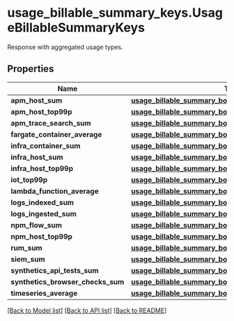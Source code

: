 # usage_billable_summary_keys.UsageBillableSummaryKeys

Response with aggregated usage types.
## Properties
Name | Type | Description | Notes
------------ | ------------- | ------------- | -------------
**apm_host_sum** | [**usage_billable_summary_body.UsageBillableSummaryBody**](UsageBillableSummaryBody.md) |  | [optional] 
**apm_host_top99p** | [**usage_billable_summary_body.UsageBillableSummaryBody**](UsageBillableSummaryBody.md) |  | [optional] 
**apm_trace_search_sum** | [**usage_billable_summary_body.UsageBillableSummaryBody**](UsageBillableSummaryBody.md) |  | [optional] 
**fargate_container_average** | [**usage_billable_summary_body.UsageBillableSummaryBody**](UsageBillableSummaryBody.md) |  | [optional] 
**infra_container_sum** | [**usage_billable_summary_body.UsageBillableSummaryBody**](UsageBillableSummaryBody.md) |  | [optional] 
**infra_host_sum** | [**usage_billable_summary_body.UsageBillableSummaryBody**](UsageBillableSummaryBody.md) |  | [optional] 
**infra_host_top99p** | [**usage_billable_summary_body.UsageBillableSummaryBody**](UsageBillableSummaryBody.md) |  | [optional] 
**iot_top99p** | [**usage_billable_summary_body.UsageBillableSummaryBody**](UsageBillableSummaryBody.md) |  | [optional] 
**lambda_function_average** | [**usage_billable_summary_body.UsageBillableSummaryBody**](UsageBillableSummaryBody.md) |  | [optional] 
**logs_indexed_sum** | [**usage_billable_summary_body.UsageBillableSummaryBody**](UsageBillableSummaryBody.md) |  | [optional] 
**logs_ingested_sum** | [**usage_billable_summary_body.UsageBillableSummaryBody**](UsageBillableSummaryBody.md) |  | [optional] 
**npm_flow_sum** | [**usage_billable_summary_body.UsageBillableSummaryBody**](UsageBillableSummaryBody.md) |  | [optional] 
**npm_host_top99p** | [**usage_billable_summary_body.UsageBillableSummaryBody**](UsageBillableSummaryBody.md) |  | [optional] 
**rum_sum** | [**usage_billable_summary_body.UsageBillableSummaryBody**](UsageBillableSummaryBody.md) |  | [optional] 
**siem_sum** | [**usage_billable_summary_body.UsageBillableSummaryBody**](UsageBillableSummaryBody.md) |  | [optional] 
**synthetics_api_tests_sum** | [**usage_billable_summary_body.UsageBillableSummaryBody**](UsageBillableSummaryBody.md) |  | [optional] 
**synthetics_browser_checks_sum** | [**usage_billable_summary_body.UsageBillableSummaryBody**](UsageBillableSummaryBody.md) |  | [optional] 
**timeseries_average** | [**usage_billable_summary_body.UsageBillableSummaryBody**](UsageBillableSummaryBody.md) |  | [optional] 

[[Back to Model list]](README.md#documentation-for-models) [[Back to API list]](README.md#documentation-for-api-endpoints) [[Back to README]](README.md)



